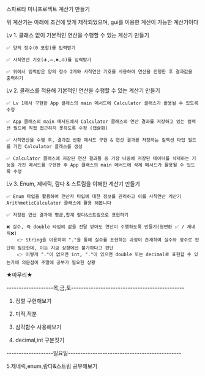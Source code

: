 스파르타 미니프로젝트 계산기 만들기

위 계산기는 아래에 조건에 맞게 제작되었으며, gui를 이용한 계산이 가능한 계산기이다

Lv 1. 클래스 없이 기본적인 연산을 수행할 수 있는 계산기 만들기
 
    ✅ 양의 정수(0 포함)를 입력받기
 
    ✅ 사칙연산 기호(➕,➖,✖️,➗)를 입력받기
 
    ✅ 위에서 입력받은 양의 정수 2개와 사칙연산 기호를 사용하여 연산을 진행한 후 결과값을 출력하기

Lv 2. 클래스를 적용해 기본적인 연산을 수행할 수 있는 계산기 만들기
 
    ✅ Lv 1에서 구현한 App 클래스의 main 메서드에 Calculator 클래스가 활용될 수 있도록 수정
 
    ✅ App 클래스의 main 메서드에서 Calculator 클래스의 연산 결과를 저장하고 있는 컬렉션 필드에 직접 접근하지 못하도록 수정 (캡슐화)
 
    ✅ 사칙연산을 수행 후, 결과값 반환 메서드 구현 & 연산 결과를 저장하는 컬렉션 타입 필드를 가진 Calculator 클래스를 생성
 
    ✅ Calculator 클래스에 저장된 연산 결과들 중 가장 나중에 저장된 데이터를 삭제하는 기능을 가진 메서드를 구현한 후 App 클래스의 main 메서드에 삭제 메서드가 활용될 수 있도록 수정

Lv 3. Enum, 제네릭, 람다 & 스트림을 이해한 계산기 만들기
 
    ✅ Enum 타입을 활용하여 연산자 타입에 대한 정보를 관리하고 이를 사칙연산 계산기 ArithmeticCalculator 클래스에 활용 해봅니다
 
    ✅ 저장된 연산 결과에 평균,합계 람다&스트림으로 표현하기
 
    ❌ 실수, 즉 double 타입의 값을 전달 받아도 연산이 수행하도록 만들기(형변환 ✅ / 제네릭❌)
        👉 String을 이용하여 "."을 통해 실수를 표현하는 과정이 존재하여 실수와 정수로 판단이 필요한데, 이는 지금 상황에선 불가하다고 판단
        👉 어떻게 "."이 없으면 int, "."이 있으면 double 또는 decimal로 표현할 수 있는가에 의문점이 주말에 공부가 필요한 상황


    
    
   ★마무리★
   
-------------------목,금,토----------------------------------------------

1. 정렬 구현해보기

2. 미적,적분

3. 삼각함수 사용해보기

4. decimal,int 구분짓기

-------------------일요일----------------------------------------------

5.제네릭,enum,람다&스트림 공부해보기 
